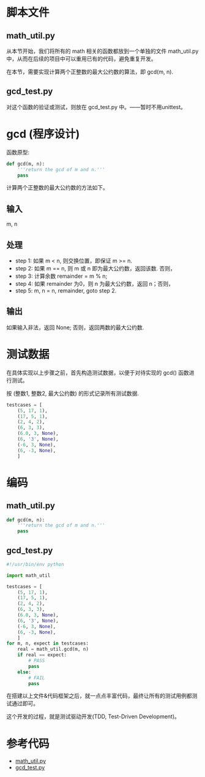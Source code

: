 # 脚本文件

## math_util.py

从本节开始，我们将所有的 math 相关的函数都放到一个单独的文件 math_util.py 中，从而在后续的项目中可以重用已有的代码，避免重复开发。

在本节，需要实现计算两个正整数的最大公约数的算法，即 gcd(m, n).

## gcd_test.py

对这个函数的验证或测试，则放在 gcd_test.py 中。——暂时不用unittest。

# gcd (程序设计)

函数原型:

```python
def gcd(m, n):
    '''return the gcd of m and n.'''
    pass
```

计算两个正整数的最大公约数的方法如下。

## 输入

m, n

## 处理

- step 1: 如果 m < n, 则交换位置，即保证 m >= n.
- step 2: 如果 m == n, 则 m 或 n 即为最大公约数，返回该数. 否则，
- step 3: 计算余数 remainder = m % n;
- step 4: 如果 remainder 为0，则 n 为最大公约数，返回 n；否则，
- step 5: m, n = n, remainder, goto step 2.

## 输出

如果输入非法，返回 None; 否则，返回两数的最大公约数.

# 测试数据

在具体实现以上步骤之前，首先构造测试数据，以便于对待实现的 gcd() 函数进行测试。

按 (整数1, 整数2, 最大公约数) 的形式记录所有测试数据.

```python
testcases = [
    (5, 17, 1), 
    (17, 5, 1), 
    (2, 4, 2),
    (6, 3, 3),
    (6.0, 3, None),
    (6, '3', None),
    (-6, 3, None),
    (6, -3, None),
    ]
```

# 编码

## math_util.py

```python
def gcd(m, n):
    '''return the gcd of m and n.'''
    pass
```

## gcd_test.py

```python
#!/usr/bin/env python

import math_util

testcases = [
    (5, 17, 1), 
    (17, 5, 1), 
    (2, 4, 2),
    (6, 3, 3),
    (6.0, 3, None),
    (6, '3', None),
    (-6, 3, None),
    (6, -3, None),
    ]
for m, n, expect in testcases:
    real = math_util.gcd(m, n)
    if real == expect:
        # PASS
        pass
    else:
        # FAIL
        pass
```

在搭建以上文件&代码框架之后，就一点点丰富代码，最终让所有的测试用例都测试通过即可。

这个开发的过程，就是测试驱动开发(TDD, Test-Driven Development)。

# 参考代码

- [math_util.py](./math_util.py)
- [gcd_test.py](./gcd_test.py)
